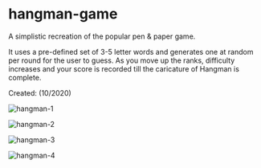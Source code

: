# hangman-game
A simplistic recreation of the popular pen & paper game. 

It uses a pre-defined set of 3-5 letter words and generates one at random per round for the user to guess. As you move up the ranks, difficulty increases and your score is recorded till the caricature of Hangman is complete.

Created: (10/2020)

![hangman-1](https://user-images.githubusercontent.com/80972100/125575724-f185e41b-7316-48f6-8fe2-7e0811361af0.png)

![hangman-2](https://user-images.githubusercontent.com/80972100/125575759-20a52517-9e7f-471b-a563-10ff0f90daf1.png)

![hangman-3](https://user-images.githubusercontent.com/80972100/125575780-3372f622-83c8-4276-beef-eadbb5099d07.png)

![hangman-4](https://user-images.githubusercontent.com/80972100/125575811-3d47020d-6714-4ae0-ac32-554691ed12f9.png)



